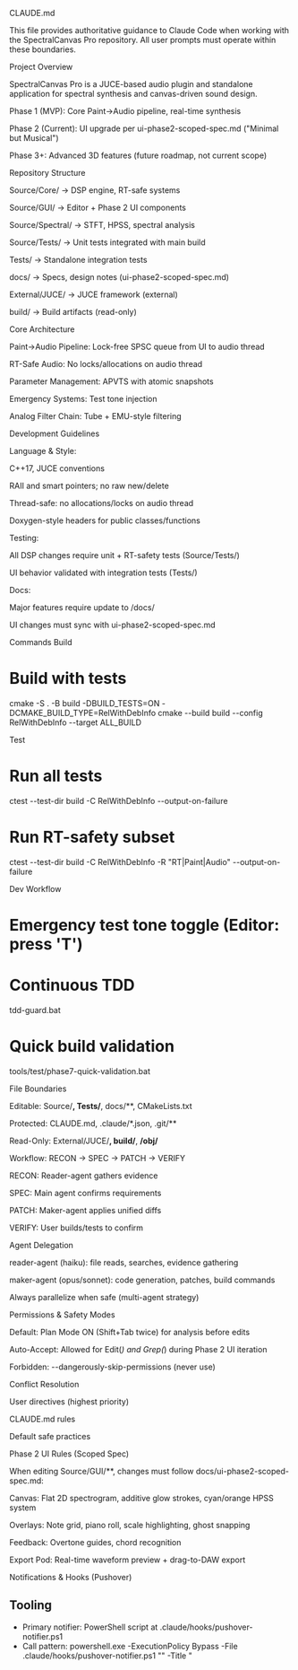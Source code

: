 CLAUDE.md

This file provides authoritative guidance to Claude Code when working with the SpectralCanvas Pro repository. All user prompts must operate within these boundaries.

Project Overview

SpectralCanvas Pro is a JUCE-based audio plugin and standalone application for spectral synthesis and canvas-driven sound design.

Phase 1 (MVP): Core Paint→Audio pipeline, real-time synthesis

Phase 2 (Current): UI upgrade per ui-phase2-scoped-spec.md ("Minimal but Musical")

Phase 3+: Advanced 3D features (future roadmap, not current scope)

Repository Structure

Source/Core/ → DSP engine, RT-safe systems

Source/GUI/ → Editor + Phase 2 UI components

Source/Spectral/ → STFT, HPSS, spectral analysis

Source/Tests/ → Unit tests integrated with main build

Tests/ → Standalone integration tests

docs/ → Specs, design notes (ui-phase2-scoped-spec.md)

External/JUCE/ → JUCE framework (external)

build/ → Build artifacts (read-only)

Core Architecture

Paint→Audio Pipeline: Lock-free SPSC queue from UI to audio thread

RT-Safe Audio: No locks/allocations on audio thread

Parameter Management: APVTS with atomic snapshots

Emergency Systems: Test tone injection

Analog Filter Chain: Tube + EMU-style filtering

Development Guidelines

Language & Style:

C++17, JUCE conventions

RAII and smart pointers; no raw new/delete

Thread-safe: no allocations/locks on audio thread

Doxygen-style headers for public classes/functions

Testing:

All DSP changes require unit + RT-safety tests (Source/Tests/)

UI behavior validated with integration tests (Tests/)

Docs:

Major features require update to /docs/

UI changes must sync with ui-phase2-scoped-spec.md

Commands
Build
# Build with tests
cmake -S . -B build -DBUILD_TESTS=ON -DCMAKE_BUILD_TYPE=RelWithDebInfo
cmake --build build --config RelWithDebInfo --target ALL_BUILD

Test
# Run all tests
ctest --test-dir build -C RelWithDebInfo --output-on-failure
# Run RT-safety subset
ctest --test-dir build -C RelWithDebInfo -R "RT|Paint|Audio" --output-on-failure

Dev Workflow
# Emergency test tone toggle (Editor: press 'T')
# Continuous TDD
tdd-guard.bat
# Quick build validation
tools/test/phase7-quick-validation.bat

File Boundaries

Editable: Source/**, Tests/**, docs/**, CMakeLists.txt

Protected: CLAUDE.md, .claude/*.json, .git/**

Read-Only: External/JUCE/**, build/**, **/obj/**

Workflow: RECON → SPEC → PATCH → VERIFY

RECON: Reader-agent gathers evidence

SPEC: Main agent confirms requirements

PATCH: Maker-agent applies unified diffs

VERIFY: User builds/tests to confirm

Agent Delegation

reader-agent (haiku): file reads, searches, evidence gathering

maker-agent (opus/sonnet): code generation, patches, build commands

Always parallelize when safe (multi-agent strategy)

Permissions & Safety Modes

Default: Plan Mode ON (Shift+Tab twice) for analysis before edits

Auto-Accept: Allowed for Edit(*) and Grep(*) during Phase 2 UI iteration

Forbidden: --dangerously-skip-permissions (never use)

Conflict Resolution

User directives (highest priority)

CLAUDE.md rules

Default safe practices

Phase 2 UI Rules (Scoped Spec)

When editing Source/GUI/**, changes must follow docs/ui-phase2-scoped-spec.md:

Canvas: Flat 2D spectrogram, additive glow strokes, cyan/orange HPSS system

Overlays: Note grid, piano roll, scale highlighting, ghost snapping

Feedback: Overtone guides, chord recognition

Export Pod: Real-time waveform preview + drag-to-DAW export

Notifications & Hooks (Pushover)

## Tooling
- Primary notifier: PowerShell script at .claude/hooks/pushover-notifier.ps1
- Call pattern:
  powershell.exe -ExecutionPolicy Bypass -File .claude/hooks/pushover-notifier.ps1 "<message>" -Title "<title>" -Priority "<0-2>"
- Configuration: C:\Users\hooki\.claude\pushover.json with Pushover API credentials
- Never call curl directly; always use the notifier script.

## Permissions
- Allowed: Bash(powershell.exe -ExecutionPolicy Bypass -File .claude/hooks/pushover-notifier.ps1 *)
- Disallowed: arbitrary network calls for notifications.

## When to notify (MANDATORY - send for ALL events)
- After successful build: "📦 Build complete" (+ target name, duration if available)
- After tests pass: "✅ Tests passed" (+ duration, changed file count)  
- After multi-file edit sessions > 3 files: "🎉 Task completed" (+ file count)
- After PR create/merge: "🚀 PR <id> <action>"
- Before launching applications: "🚀 Launching <app-name>"
- After application launches successfully: "✅ <app-name> started"
- On any failure: "❌ <event> failed: <one-line reason>"
- When completing any significant task: "✅ <task-name> completed"
- **ALWAYS notify immediately after any build, test, or launch command completes**

## CI/CD (optional)
- If CI is detected, add a final step that runs the notifier with job status.

## Plan Mode for first-time wiring
- For initial setup changes (hooks, CI edits), use Plan Mode and show diffs before executing.

No deviation from spec without explicit user approval.
- @CLAUDE.md @.claude\CLAUDE.md @.claude\hooks\pushover-notifier.ps1